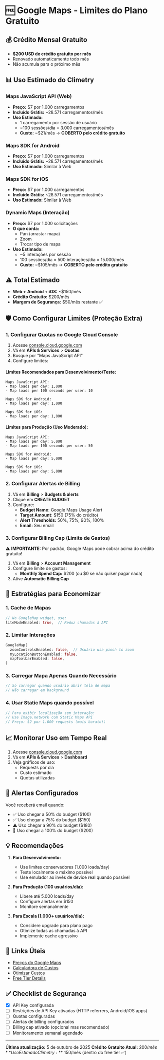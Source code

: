 # 🆓 Google Maps - Limites do Plano Gratuito

## 💰 Crédito Mensal Gratuito
- **$200 USD de crédito gratuito por mês**
- Renovado automaticamente todo mês
- Não acumula para o próximo mês

## 📊 Uso Estimado do Climetry

### Maps JavaScript API (Web)
- **Preço:** $7 por 1.000 carregamentos
- **Incluído Grátis:** ~28.571 carregamentos/mês
- **Uso Estimado:** 
  - 1 carregamento por sessão de usuário
  - ~100 sessões/dia = 3.000 carregamentos/mês
  - **Custo:** ~$21/mês → **COBERTO pelo crédito gratuito**

### Maps SDK for Android
- **Preço:** $7 por 1.000 carregamentos
- **Incluído Grátis:** ~28.571 carregamentos/mês
- **Uso Estimado:** Similar à Web

### Maps SDK for iOS
- **Preço:** $7 por 1.000 carregamentos
- **Incluído Grátis:** ~28.571 carregamentos/mês
- **Uso Estimado:** Similar à Web

### Dynamic Maps (Interação)
- **Preço:** $7 por 1.000 solicitações
- **O que conta:**
  - Pan (arrastar mapa)
  - Zoom
  - Trocar tipo de mapa
- **Uso Estimado:**
  - ~5 interações por sessão
  - 100 sessões/dia = 500 interações/dia = 15.000/mês
  - **Custo:** ~$105/mês → **COBERTO pelo crédito gratuito**

## ⚠️ Total Estimado
- **Web + Android + iOS:** ~$150/mês
- **Crédito Gratuito:** $200/mês
- **Margem de Segurança:** $50/mês restante ✅

## 🛡️ Como Configurar Limites (Proteção Extra)

### 1. Configurar Quotas no Google Cloud Console

1. Acesse [console.cloud.google.com](https://console.cloud.google.com/)
2. Vá em **APIs & Services** > **Quotas**
3. Busque por "Maps JavaScript API"
4. Configure limites:

#### Limites Recomendados para Desenvolvimento/Teste:
```
Maps JavaScript API:
- Map loads per day: 1,000
- Map loads per 100 seconds per user: 10

Maps SDK for Android:
- Map loads per day: 1,000

Maps SDK for iOS:
- Map loads per day: 1,000
```

#### Limites para Produção (Uso Moderado):
```
Maps JavaScript API:
- Map loads per day: 5,000
- Map loads per 100 seconds per user: 50

Maps SDK for Android:
- Map loads per day: 5,000

Maps SDK for iOS:
- Map loads per day: 5,000
```

### 2. Configurar Alertas de Billing

1. Vá em **Billing** > **Budgets & alerts**
2. Clique em **CREATE BUDGET**
3. Configure:
   - **Budget Name:** Google Maps Usage Alert
   - **Target Amount:** $150 (75% do crédito)
   - **Alert Thresholds:** 50%, 75%, 90%, 100%
   - **Email:** Seu email

### 3. Configurar Billing Cap (Limite de Gastos)

⚠️ **IMPORTANTE:** Por padrão, Google Maps pode cobrar acima do crédito gratuito!

1. Vá em **Billing** > **Account Management**
2. Configure limite de gastos:
   - **Monthly Spend Cap:** $200 (ou $0 se não quiser pagar nada)
3. Ative **Automatic Billing Cap**

## 🎯 Estratégias para Economizar

### 1. Cache de Mapas
```dart
// No GoogleMap widget, use:
liteModeEnabled: true,  // Reduz chamadas à API
```

### 2. Limitar Interações
```dart
GoogleMap(
  zoomControlsEnabled: false,  // Usuário usa pinch to zoom
  myLocationButtonEnabled: false,
  mapToolbarEnabled: false,
)
```

### 3. Carregar Mapa Apenas Quando Necessário
```dart
// Só carregar quando usuário abrir tela de mapa
// Não carregar em background
```

### 4. Usar Static Maps quando possível
```dart
// Para exibir localização sem interação:
// Use Image.network com Static Maps API
// Preço: $2 por 1.000 requests (mais barato!)
```

## 📈 Monitorar Uso em Tempo Real

1. Acesse [console.cloud.google.com](https://console.cloud.google.com/)
2. Vá em **APIs & Services** > **Dashboard**
3. Veja gráficos de uso:
   - Requests por dia
   - Custo estimado
   - Quotas utilizadas

## 🚨 Alertas Configurados

Você receberá email quando:
- ✅ Uso chegar a 50% do budget ($100)
- ✅ Uso chegar a 75% do budget ($150)
- ⚠️ Uso chegar a 90% do budget ($180)
- 🔴 Uso chegar a 100% do budget ($200)

## 💡 Recomendações

1. **Para Desenvolvimento:**
   - Use limites conservadores (1.000 loads/day)
   - Teste localmente o máximo possível
   - Use emulador ao invés de device real quando possível

2. **Para Produção (100 usuários/dia):**
   - Libere até 5.000 loads/day
   - Configure alertas em $150
   - Monitore semanalmente

3. **Para Escala (1.000+ usuários/dia):**
   - Considere upgrade para plano pago
   - Otimize todas as chamadas à API
   - Implemente cache agressivo

## 🔗 Links Úteis

- [Preços do Google Maps](https://mapsplatform.google.com/pricing/)
- [Calculadora de Custos](https://mapsplatform.google.com/pricing/calculator/)
- [Otimizar Custos](https://developers.google.com/maps/billing/gmp-billing)
- [Free Tier Details](https://cloud.google.com/maps-platform/pricing/sheet/)

## ✅ Checklist de Segurança

- [x] API Key configurada
- [ ] Restrições de API Key ativadas (HTTP referrers, Android/iOS apps)
- [ ] Quotas configuradas
- [ ] Alertas de billing configurados
- [ ] Billing cap ativado (opcional mas recomendado)
- [ ] Monitoramento semanal agendado

---

**Última atualização:** 5 de outubro de 2025
**Crédito Gratuito Atual:** $200/mês
**Uso Estimado Climetry:** ~$150/mês (dentro do free tier ✅)
